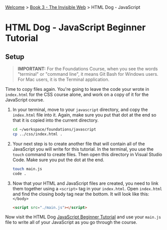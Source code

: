 [Welcome](https://nashville-software-school.github.io/prework/) > [Book 3 - The Invisible Web](../README.md) > HTML Dog - JavaScript

# HTML Dog - JavaScript Beginner Tutorial

## Setup

> **IMPORTANT:** For the Foundations Course, when you see the words "terminal" or "command line", it means Git Bash for Windows users. For Mac users, it is the Terminal application.

Time to copy files again. You're going to leave the code your wrote in `index.html` for the CSS course alone, and work on a copy of it for the JavaScript course.

1. In your terminal, move to your `javascript` directory, and copy the `index.html` file into it. Again, make sure you put that dot at the end so that it is copied into the current directory.
    ```sh
    cd ~/workspace/foundations/javascript
    cp ../css/index.html .
    ```
1. Your next step is to create another file that will contain all of the JavaScript you will write for this tutorial. In the terminal, you use the `touch` command to create files. Then open this directory in Visual Studio Code. Make sure you put the dot at the end.
    ```sh
    touch main.js
    code .
    ```
1. Now that your HTML and JavaScript files are created, you need to link them together using a `<script>` tag in your `index.html`. Open `index.html` and find the closing body tag near the bottom. It will look like this: `</body>`
    ```html
    <script src="./main.js"></script>
    ```


Now visit the HTML Dog [JavaScript Beginner Tutorial](https://www.htmldog.com/guides/javascript/beginner/) and use your `main.js` file to write all of your JavaScript as you go through the course.
